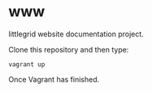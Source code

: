 www
===

littlegrid website documentation project.

Clone this repository and then type:

`vagrant up`

Once Vagrant has finished.

